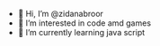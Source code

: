 - 👋 Hi, I’m @zidanabroor
- 👀 I’m interested in code amd games
- 🌱 I’m currently learning java script

<!---
zidanabroor/zidanabroor is a ✨ special ✨ repository because its `README.md` (this file) appears on your GitHub profile.
You can click the Preview link to take a look at your changes.
--->
